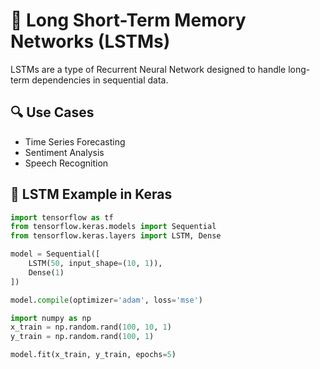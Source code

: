 # 🔁 Long Short-Term Memory Networks (LSTMs)

LSTMs are a type of Recurrent Neural Network designed to handle long-term dependencies in sequential data.

## 🔍 Use Cases
- Time Series Forecasting
- Sentiment Analysis
- Speech Recognition

## 🧪 LSTM Example in Keras

```python
import tensorflow as tf
from tensorflow.keras.models import Sequential
from tensorflow.keras.layers import LSTM, Dense

model = Sequential([
    LSTM(50, input_shape=(10, 1)),
    Dense(1)
])

model.compile(optimizer='adam', loss='mse')

import numpy as np
x_train = np.random.rand(100, 10, 1)
y_train = np.random.rand(100, 1)

model.fit(x_train, y_train, epochs=5)
```
